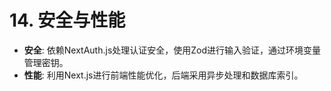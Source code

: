 # 14. 安全与性能
* **安全**: 依赖NextAuth.js处理认证安全，使用Zod进行输入验证，通过环境变量管理密钥。
* **性能**: 利用Next.js进行前端性能优化，后端采用异步处理和数据库索引。

